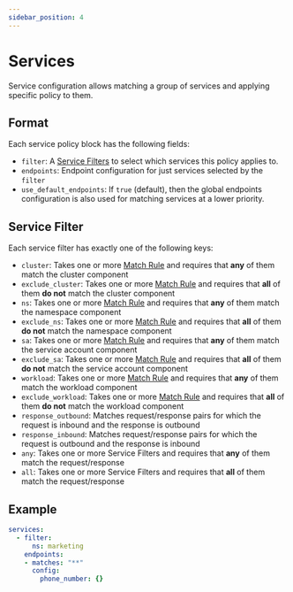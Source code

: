 ```yaml
---
sidebar_position: 4
---
```


# Services

Service configuration allows matching a group of services and applying specific policy to them.

## Format

Each service policy block has the following fields:

* `filter`: A [Service Filters](#Service%20Filter) to select which services this policy applies to.
* `endpoints`: Endpoint configuration for just services selected by the `filter`
* `use_default_endpoints`: If `true` (default), then the global endpoints configuration is also used for matching services at a lower priority.


## Service Filter

Each service filter has exactly one of the following keys:

* `cluster`: Takes one or more [Match Rule](Match%20Rule) and requires that **any** of them match the cluster component
* `exclude_cluster`: Takes one or more [Match Rule](Match%20Rule) and requires that **all** of them **do not** match the cluster component
* `ns`: Takes one or more [Match Rule](Match%20Rule) and requires that **any** of them match the namespace component
* `exclude_ns`: Takes one or more [Match Rule](Match%20Rule) and requires that **all** of them **do not** match the namespace component
* `sa`: Takes one or more [Match Rule](Match%20Rule) and requires that **any** of them match the service account component
* `exclude_sa`: Takes one or more [Match Rule](Match%20Rule) and requires that **all** of them **do not** match the service account component
* `workload`: Takes one or more [Match Rule](Match%20Rule) and requires that **any** of them match the workload component
* `exclude_workload`: Takes one or more [Match Rule](Match%20Rule) and requires that **all** of them **do not** match the workload component
* `response_outbound`: Matches request/response pairs for which the request is inbound and the response is outbound
* `response_inbound`: Matches request/response pairs for which the request is outbound and the response is inbound
* `any`: Takes one or more Service Filters and requires that **any** of them match the request/response
* `all`: Takes one or more Service Filters and requires that **all** of them match the request/response

## Example

```yaml
services:
  - filter:
      ns: marketing
    endpoints:
    - matches: "**"
      config:
        phone_number: {}
```

